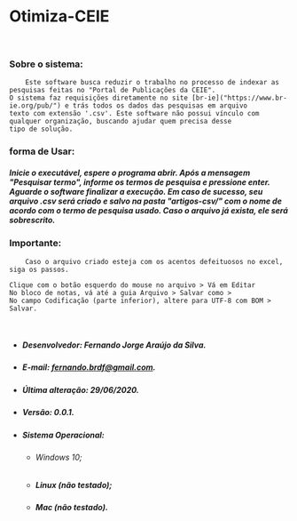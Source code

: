 # Otimiza-CEIE
<br/>
 
 ### Sobre o sistema:

        Este software busca reduzir o trabalho no processo de indexar as pesquisas feitas no "Portal de Publicações da CEIE". 
    O sistema faz requisições diretamente no site [br-ie]("https://www.br-ie.org/pub/") e trás todos os dados das pesquisas em arquivo 
    texto com extensão '.csv'. Este software não possui vínculo com qualquer organização, buscando ajudar quem precisa desse 
    tipo de solução.


 ### forma de Usar:

#####  Inicie o executável, espere o programa abrir. Após a mensagem "Pesquisar termo", informe os termos de pesquisa e pressione enter. Aguarde o software finalizar a execução. Em caso de sucesso, seu arquivo .csv será criado e salvo na pasta "artigos-csv/" com o nome de acordo com o termo de pesquisa usado. Caso o arquivo já exista, ele será sobrescrito.


### Importante:

        Caso o arquivo criado esteja com os acentos defeituosos no excel, siga os passos.

    Clique com o botão esquerdo do mouse no arquivo > Vá em Editar 
    No bloco de notas, vá até a guia Arquivo > Salvar como > 
    No campo Codificação (parte inferior), altere para UTF-8 com BOM > Salvar.

<br>

- ##### Desenvolvedor: Fernando Jorge Araújo da Silva.
- ##### E-mail: fernando.brdf@gmail.com.
- ##### Última alteração: 29/06/2020.
- ##### Versão: 0.0.1.
- ##### Sistema Operacional: 
   * ###### Windows 10;
   * ##### Linux (não testado);
   * ##### Mac (não testado).
